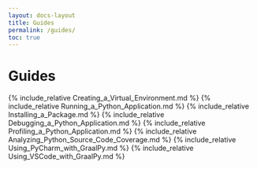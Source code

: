 ```yaml
---
layout: docs-layout
title: Guides
permalink: /guides/
toc: true
---
```


# Guides

{% include_relative Creating_a_Virtual_Environment.md %}
{% include_relative Running_a_Python_Application.md %}
{% include_relative Installing_a_Package.md %}
{% include_relative Debugging_a_Python_Application.md %}
{% include_relative Profiling_a_Python_Application.md %}
{% include_relative Analyzing_Python_Source_Code_Coverage.md %}
{% include_relative Using_PyCharm_with_GraalPy.md %}
{% include_relative Using_VSCode_with_GraalPy.md %}